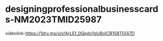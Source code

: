 # designingprofessionalbusinesscards-NM2023TMID25987
videolink-https://1drv.ms/v/s!ArLEf_0Qpdv1gU8oICB158TG0i7D
